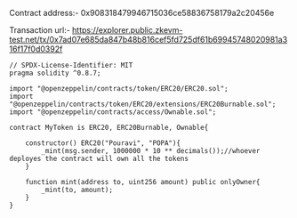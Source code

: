 Contract address:- 0x908318479946715036ce58836758179a2c20456e

Transaction url:- https://explorer.public.zkevm-test.net/tx/0x7ad07e685da847b48b816cef5fd725df61b69945748020981a316f17f0d0392f

```sol
// SPDX-License-Identifier: MIT
pragma solidity ^0.8.7;

import "@openzeppelin/contracts/token/ERC20/ERC20.sol";
import "@openzeppelin/contracts/token/ERC20/extensions/ERC20Burnable.sol";
import "@openzeppelin/contracts/access/Ownable.sol";

contract MyToken is ERC20, ERC20Burnable, Ownable{
    
    constructor() ERC20("Pouravi", "POPA"){
        _mint(msg.sender, 1000000 * 10 ** decimals());//whoever deployes the contract will own all the tokens 
    }

    function mint(address to, uint256 amount) public onlyOwner{
        _mint(to, amount);
    }
}
```
